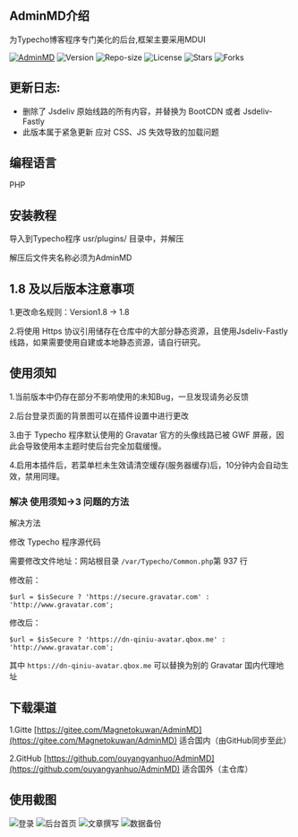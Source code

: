 ## AdminMD介绍

为Typecho博客程序专门美化的后台,框架主要采用MDUI

[![AdminMD](https://img.shields.io/badge/Magneto-AdminMD-brightgreen?style=for-the-badge&logo=github)](https://fmcf.cc/technology/37)
![Version](https://img.shields.io/badge/Version-1.8.1-critical)
![Repo-size](https://img.shields.io/github/repo-size/ouyangyanhuo/AdminMD)
![License](https://img.shields.io/github/license/ouyangyanhuo/AdminMD)
![Stars](https://img.shields.io/github/stars/ouyangyanhuo/AdminMD)
![Forks](https://img.shields.io/github/forks/ouyangyanhuo/AdminMD)

## 更新日志:

- 删除了 Jsdeliv 原始线路的所有内容，并替换为 BootCDN 或者 Jsdeliv-Fastly
- 此版本属于紧急更新 应对 CSS、JS 失效导致的加载问题

## 编程语言

PHP

## 安装教程

导入到Typecho程序 usr/plugins/ 目录中，并解压

解压后文件夹名称必须为AdminMD

## 1.8 及以后版本注意事项

1.更改命名规则：Version1.8 → 1.8

2.将使用 Https 协议引用储存在仓库中的大部分静态资源，且使用Jsdeliv-Fastly线路，如果需要使用自建或本地静态资源，请自行研究。

## 使用须知

1.当前版本中仍存在部分不影响使用的未知Bug，一旦发现请务必反馈

2.后台登录页面的背景图可以在插件设置中进行更改

3.由于 Typecho 程序默认使用的 Gravatar 官方的头像线路已被 GWF 屏蔽，因此会导致使用本主题时使后台完全加载缓慢。

4.启用本插件后，若菜单栏未生效请清空缓存(服务器缓存)后，10分钟内会自动生效，禁用同理。

### 解决 使用须知->3 问题的方法

解决方法

修改 Typecho 程序源代码

需要修改文件地址：网站根目录 ``/var/Typecho/Common.php``第 937 行

修改前：

```
$url = $isSecure ? 'https://secure.gravatar.com' : 'http://www.gravatar.com';
```
修改后：
```
$url = $isSecure ? 'https://dn-qiniu-avatar.qbox.me' : 'http://www.gravatar.com';
```

其中 ``https://dn-qiniu-avatar.qbox.me`` 可以替换为别的 Gravatar 国内代理地址

## 下载渠道
1.Gitte [https://gitee.com/Magnetokuwan/AdminMD](https://gitee.com/Magnetokuwan/AdminMD)  适合国内（由GitHub同步至此）

2.GitHub [https://github.com/ouyangyanhuo/AdminMD](https://github.com/ouyangyanhuo/AdminMD)  适合国外（主仓库）
## 使用截图

![登录](https://cdn.jsdelivr.net/gh/fyhgay/CDNS@latest/2021/01/08/3af177c1328c3d1fc3da5ff26602feee.png "登录")
![后台首页](https://cdn.jsdelivr.net/gh/fyhgay/CDNS@latest/2021/07/15/748ba291663f8cb917662b703825cb4d.png "后台首页")
![文章撰写](https://cdn.jsdelivr.net/gh/fyhgay/CDNS@latest/2021/07/15/34c412ed6388b9ca1d72d65c89ce1f41.png "文章撰写")
![数据备份](https://cdn.jsdelivr.net/gh/fyhgay/CDNS@latest/2021/07/15/ff54bddcfd504694acaa493d67ee8eda.png "数据备份")

